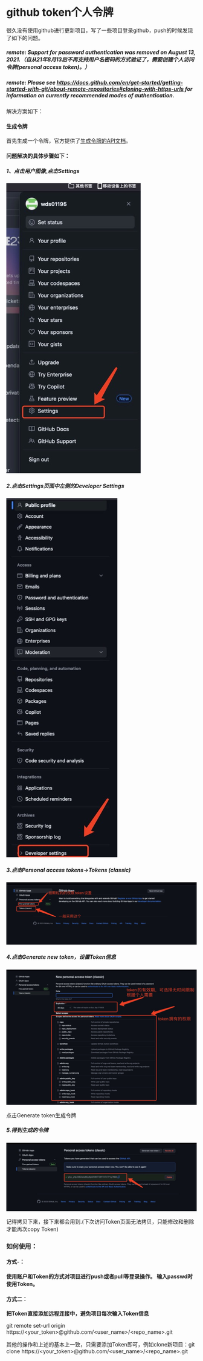 
# github token个人令牌


很久没有使用github进行更新项目，写了一些项目登录github，push的时候发现了如下的问题。

##### remote: Support for password authentication was removed on August 13, 2021.（自从21年8月13后不再支持用户名密码的方式验证了，需要创建个人访问令牌(personal access token)。）
##### remote: Please see https://docs.github.com/en/get-started/getting-started-with-git/about-remote-repositories#cloning-with-https-urls for information on currently recommended modes of authentication.


解决方案如下：

#### 生成令牌

首先生成一个令牌，官方提供了[生成令牌的API文档](https://docs.github.com/en/authentication/keeping-your-account-and-data-secure/managing-your-personal-access-tokens)。

#### 问题解决的具体步骤如下：

##### 1、点击用户图像,点击Settings

![Settings](../source/1692582284536.jpg)

##### 2.点击Settings页面中左侧的Developer Settings

![Developer Settings](../source/1692582266293.jpg)


##### 3.点击Personal access tokens->Tokens (classic)

![token](../source/1692582250358.jpg)

##### 4.点击Generate new token，设置Token信息
![new token](../source/1692582275134.jpg)

点击Generate token生成令牌

##### 5.得到生成的令牌

![token](../source/1692582279595.jpg)


记得拷贝下来，接下来都会用到.(下次访问Token页面无法拷贝，只能修改和删除才能再次copy Token)


### 如何使用：

#### 方式-：

**使用账户和Token的方式对项目进行push或者pull等登录操作。 输入passwd时使用Token。**

#### 方式二：

**把Token直接添加远程连接中，避免项目每次输入Token信息**


git remote set-url origin  https://<your_token>@github.com/<user_name>/<repo_name>.git


其他的操作和上述的基本上一致，只需要添加Token即可，例如clone新项目：git clone https://<your_token>@github.com/<user_name>/<repo_name>.git















